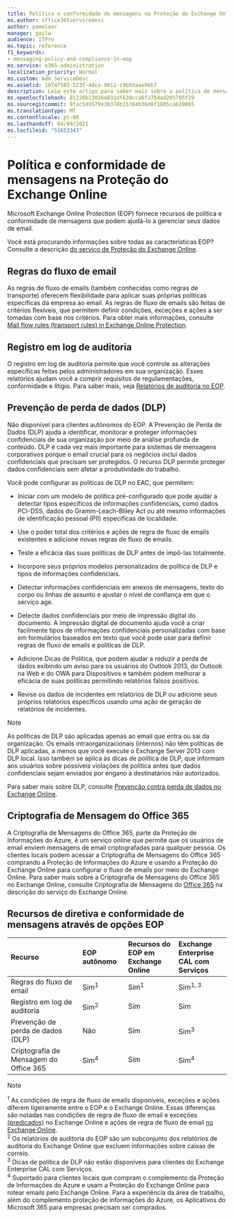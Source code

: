 ```yaml
---
title: Política e conformidade de mensagens na Proteção do Exchange Online
ms.author: office365servicedesc
author: pamelaar
manager: gailw
audience: ITPro
ms.topic: reference
f1_keywords:
- messaging-policy-and-compliance-in-eop
ms.service: o365-administration
localization_priority: Normal
ms.custom: Adm_ServiceDesc
ms.assetid: 1074f583-523f-4dca-9012-c9b93aae96b7
description: Leia este artigo para saber mais sobre a política de mensagens e os recursos de conformidade no Microsoft Exchange Online Protection (EOP).
ms.openlocfilehash: 81228b13036e831df630cca6f27b4ad285705f29
ms.sourcegitcommit: 9fac5d9579e3b370b15384b36d0f1805cab20065
ms.translationtype: MT
ms.contentlocale: pt-BR
ms.lasthandoff: 04/09/2021
ms.locfileid: "51653343"
---
```

# <a name="messaging-policy-and-compliance-in-exchange-online-protection"></a>Política e conformidade de mensagens na Proteção do Exchange Online

Microsoft Exchange Online Protection (EOP) fornece recursos de política e conformidade de mensagens que podem ajudá-lo a gerenciar seus dados de email.

Você está procurando informações sobre todas as características EOP? Consulte a descrição [do serviço de Proteção do Exchange Online](exchange-online-protection-service-description.md).

## <a name="mail-flow-rules"></a>Regras do fluxo de email

As regras de fluxo de emails (também conhecidas como regras de transporte) oferecem flexibilidade para aplicar suas próprias políticas específicas da empresa ao email. As regras de fluxo de emails são feitas de critérios flexíveis, que permitem definir condições, exceções e ações a ser tomadas com base nos critérios. Para obter mais informações, consulte [Mail flow rules (transport rules) in Exchange Online Protection](/microsoft-365/security/office-365-security/mail-flow-rules-transport-rules-0).

## <a name="audit-logging"></a>Registro em log de auditoria

O registro em log de auditoria permite que você controle as alterações específicas feitas pelos administradores em sua organização. Esses relatórios ajudam você a cumprir requisitos de regulamentações, conformidade e litígio. Para saber mais, veja [Relatórios de auditoria no EOP](/microsoft-365/security/office-365-security/auditing-reports-in-eop).

## <a name="data-loss-prevention-dlp"></a>Prevenção de perda de dados (DLP)

Não disponível para clientes autônomos do EOP. A Prevenção de Perda de Dados (DLP) ajuda a identificar, monitorar e proteger informações confidenciais de sua organização por meio de análise profunda de conteúdo. DLP é cada vez mais importante para sistemas de mensagens corporativos porque o email crucial para os negócios inclui dados confidenciais que precisam ser protegidos. O recurso DLP permite proteger dados confidenciais sem afetar a produtividade do trabalho.

Você pode configurar as políticas de DLP no EAC, que permitem:

- Iniciar com um modelo de política pré-configurado que pode ajudar a detectar tipos específicos de informações confidenciais, como dados PCI-DSS, dados do Gramm-Leach-Bliley Act ou até mesmo informações de identificação pessoal (PII) específicas de localidade.

- Use o poder total dos critérios e ações de regra de fluxo de emails existentes e adicione novas regras de fluxo de emails.

- Teste a eficácia das suas políticas de DLP antes de impô-las totalmente.

- Incorpore seus próprios modelos personalizados de política de DLP e tipos de informações confidenciais.

- Detectar informações confidenciais em anexos de mensagens, texto do corpo ou linhas de assunto e ajustar o nível de confiança em que o serviço age.

- Detecte dados confidenciais por meio de impressão digital do documento. A impressão digital de documento ajuda você a criar facilmente tipos de informações confidenciais personalizadas com base em formulários baseados em texto que você pode usar para definir regras de fluxo de emails e políticas de DLP.

- Adicione Dicas de Política, que podem ajudar a reduzir a perda de dados exibindo um aviso para os usuários do Outlook 2013, do Outlook na Web e do OWA para Dispositivos e também podem melhorar a eficácia de suas políticas permitindo relatórios falsos positivos.

- Revise os dados de incidentes em relatórios de DLP ou adicione seus próprios relatórios específicos usando uma ação de geração de relatórios de incidentes.

> [!NOTE]
> As políticas de DLP são aplicadas apenas ao email que entra ou sai da organização. Os emails intraorganizacionais (internos) não têm políticas de DLP aplicadas, a menos que você execute o Exchange Server 2013 com DLP local. Isso também se aplica às dicas de política de DLP, que informam aos usuários sobre possíveis violações de política antes que dados confidenciais sejam enviados por engano a destinatários não autorizados.

Para saber mais sobre DLP, consulte [Prevenção contra perda de dados no Exchange Online](/exchange/security-and-compliance/data-loss-prevention/data-loss-prevention).

## <a name="office-365-message-encryption"></a>Criptografia de Mensagem do Office 365

A Criptografia de Mensagens do Office 365, parte da Proteção de Informações do Azure, é um serviço online que permite que os usuários de email enviem mensagens de email criptografadas para qualquer pessoa. Os clientes locais podem acessar a Criptografia de Mensagens do Office 365 comprando a Proteção de Informações do Azure e usando a Proteção do Exchange Online para configurar o fluxo de emails por meio do Exchange Online. Para saber mais sobre a Criptografia de Mensagens do Office 365 no Exchange Online, consulte Criptografia de Mensagens do [Office 365](../exchange-online-service-description/message-policy-and-compliance.md#office-365-message-encryption) na descrição do serviço do Exchange Online.

## <a name="messaging-policy-and-compliance-features-across-eop-options"></a>Recursos de diretiva e conformidade de mensagens através de opções EOP

| Recurso | EOP autônomo | Recursos do EOP em <br/> Exchange Online | Exchange Enterprise <br/> CAL com Serviços |
|:-----|:-----|:-----|:-----|
|Regras do fluxo de email|Sim<sup>1</sup>|Sim<sup>1</sup>|Sim<sup>1, 3</sup>|
|Registro em log de auditoria|Sim<sup>2</sup>|Sim|Sim|
|Prevenção de perda de dados (DLP)|Não|Sim|Sim<sup>3</sup>|
|Criptografia de Mensagem do Office 365|Sim<sup>4</sup>|Sim|Sim<sup>4</sup>|

> [!NOTE]
> <sup>1</sup> As condições de regra de fluxo de emails disponíveis, exceções e ações diferem ligeiramente entre o EOP e o Exchange Online. Essas diferenças são notadas nas condições de regra de fluxo de email e exceções [(predicados)](/Exchange/security-and-compliance/mail-flow-rules/conditions-and-exceptions) no Exchange Online e ações de regra de fluxo de email [no Exchange Online](/Exchange/security-and-compliance/mail-flow-rules/mail-flow-rule-actions). <br/>
> <sup>2</sup> Os relatórios de auditoria do EOP são um subconjunto dos relatórios de auditoria do Exchange Online que excluem informações sobre caixas de correio. <br/>
> <sup>3</sup> Dicas de política de DLP não estão disponíveis para clientes do Exchange Enterprise CAL com Serviços. <br/>
> <sup>4</sup> Suportado para clientes locais que compram o complemento da Proteção de Informações do Azure e usam a Proteção do Exchange Online para rotear emails pelo Exchange Online. Para a experiência da área de trabalho, além do complemento proteção de informações do Azure, os Aplicativos do Microsoft 365 para empresas precisam ser comprados. <br/>
